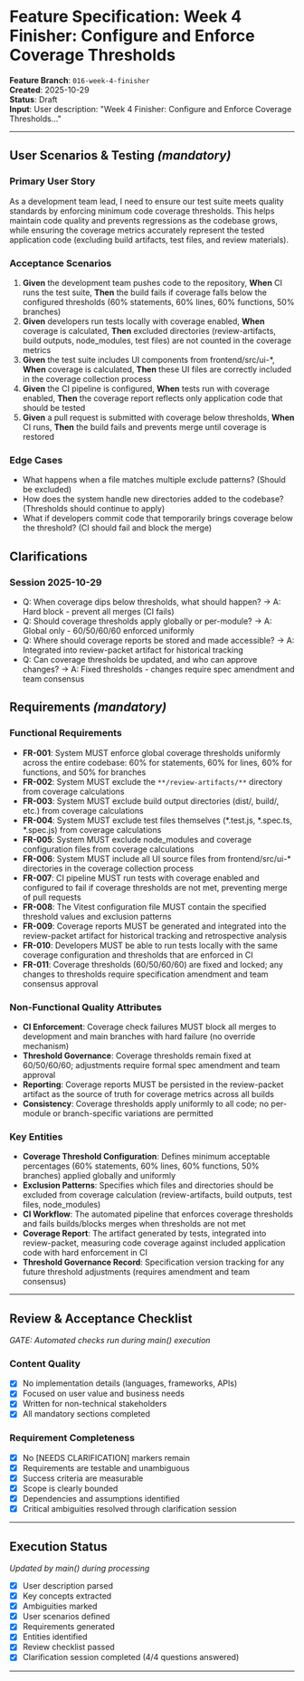 # Feature Specification: Week 4 Finisher: Configure and Enforce Coverage Thresholds

**Feature Branch**: `016-week-4-finisher`  
**Created**: 2025-10-29  
**Status**: Draft  
**Input**: User description: "Week 4 Finisher: Configure and Enforce Coverage Thresholds..."

---

## User Scenarios & Testing *(mandatory)*

### Primary User Story
As a development team lead, I need to ensure our test suite meets quality standards by enforcing minimum code coverage thresholds. This helps maintain code quality and prevents regressions as the codebase grows, while ensuring the coverage metrics accurately represent the tested application code (excluding build artifacts, test files, and review materials).

### Acceptance Scenarios
1. **Given** the development team pushes code to the repository, **When** CI runs the test suite, **Then** the build fails if coverage falls below the configured thresholds (60% statements, 60% lines, 60% functions, 50% branches)
2. **Given** developers run tests locally with coverage enabled, **When** coverage is calculated, **Then** excluded directories (review-artifacts, build outputs, node_modules, test files) are not counted in the coverage metrics
3. **Given** the test suite includes UI components from frontend/src/ui-*, **When** coverage is calculated, **Then** these UI files are correctly included in the coverage collection process
4. **Given** the CI pipeline is configured, **When** tests run with coverage enabled, **Then** the coverage report reflects only application code that should be tested
5. **Given** a pull request is submitted with coverage below thresholds, **When** CI runs, **Then** the build fails and prevents merge until coverage is restored

### Edge Cases
- What happens when a file matches multiple exclude patterns? (Should be excluded)
- How does the system handle new directories added to the codebase? (Thresholds should continue to apply)
- What if developers commit code that temporarily brings coverage below the threshold? (CI should fail and block the merge)

## Clarifications

### Session 2025-10-29
- Q: When coverage dips below thresholds, what should happen? → A: Hard block - prevent all merges (CI fails)
- Q: Should coverage thresholds apply globally or per-module? → A: Global only - 60/50/60/60 enforced uniformly
- Q: Where should coverage reports be stored and made accessible? → A: Integrated into review-packet artifact for historical tracking
- Q: Can coverage thresholds be updated, and who can approve changes? → A: Fixed thresholds - changes require spec amendment and team consensus

## Requirements *(mandatory)*

### Functional Requirements
- **FR-001**: System MUST enforce global coverage thresholds uniformly across the entire codebase: 60% for statements, 60% for lines, 60% for functions, and 50% for branches
- **FR-002**: System MUST exclude the `**/review-artifacts/**` directory from coverage calculations
- **FR-003**: System MUST exclude build output directories (dist/, build/, etc.) from coverage calculations
- **FR-004**: System MUST exclude test files themselves (*.test.js, *.spec.ts, *.spec.js) from coverage calculations
- **FR-005**: System MUST exclude node_modules and coverage configuration files from coverage calculations
- **FR-006**: System MUST include all UI source files from frontend/src/ui-* directories in the coverage collection process
- **FR-007**: CI pipeline MUST run tests with coverage enabled and configured to fail if coverage thresholds are not met, preventing merge of pull requests
- **FR-008**: The Vitest configuration file MUST contain the specified threshold values and exclusion patterns
- **FR-009**: Coverage reports MUST be generated and integrated into the review-packet artifact for historical tracking and retrospective analysis
- **FR-010**: Developers MUST be able to run tests locally with the same coverage configuration and thresholds that are enforced in CI
- **FR-011**: Coverage thresholds (60/50/60/60) are fixed and locked; any changes to thresholds require specification amendment and team consensus approval

### Non-Functional Quality Attributes
- **CI Enforcement**: Coverage check failures MUST block all merges to development and main branches with hard failure (no override mechanism)
- **Threshold Governance**: Coverage thresholds remain fixed at 60/50/60/60; adjustments require formal spec amendment and team approval
- **Reporting**: Coverage reports MUST be persisted in the review-packet artifact as the source of truth for coverage metrics across all builds
- **Consistency**: Coverage thresholds apply uniformly to all code; no per-module or branch-specific variations are permitted

### Key Entities
- **Coverage Threshold Configuration**: Defines minimum acceptable percentages (60% statements, 60% lines, 60% functions, 50% branches) applied globally and uniformly
- **Exclusion Patterns**: Specifies which files and directories should be excluded from coverage calculation (review-artifacts, build outputs, test files, node_modules)
- **CI Workflow**: The automated pipeline that enforces coverage thresholds and fails builds/blocks merges when thresholds are not met
- **Coverage Report**: The artifact generated by tests, integrated into review-packet, measuring code coverage against included application code with hard enforcement in CI
- **Threshold Governance Record**: Specification version tracking for any future threshold adjustments (requires amendment and team consensus)

---

## Review & Acceptance Checklist
*GATE: Automated checks run during main() execution*

### Content Quality
- [x] No implementation details (languages, frameworks, APIs)
- [x] Focused on user value and business needs
- [x] Written for non-technical stakeholders
- [x] All mandatory sections completed

### Requirement Completeness
- [x] No [NEEDS CLARIFICATION] markers remain
- [x] Requirements are testable and unambiguous  
- [x] Success criteria are measurable
- [x] Scope is clearly bounded
- [x] Dependencies and assumptions identified
- [x] Critical ambiguities resolved through clarification session

---

## Execution Status
*Updated by main() during processing*

- [x] User description parsed
- [x] Key concepts extracted
- [x] Ambiguities marked
- [x] User scenarios defined
- [x] Requirements generated
- [x] Entities identified
- [x] Review checklist passed
- [x] Clarification session completed (4/4 questions answered)

---
